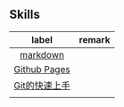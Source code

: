 ## Skills

|                 label                 | remark |
| :-----------------------------------: | :----: |
|    [markdown](./Markdown.md)     |        |
| [Github Pages](./GithubPages.md) |        |
| [Git的快速上手](./git_skills.md) |        |
|                                       |        |

